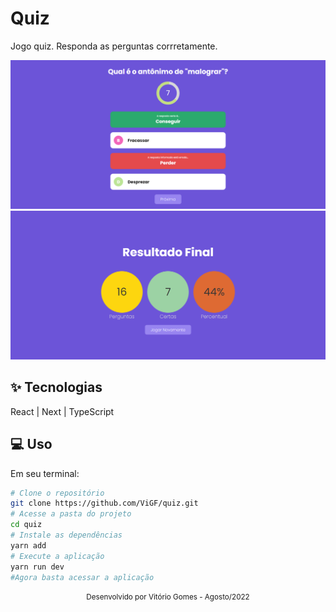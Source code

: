 # Quiz
Jogo quiz. Responda as perguntas corrretamente.

![cover](public/pergunta.png)
![cover](public/resultado.png)

## ✨ Tecnologias
React | Next | TypeScript

## 💻 Uso
Em seu terminal:
```bash
# Clone o repositório
git clone https://github.com/ViGF/quiz.git
# Acesse a pasta do projeto
cd quiz
# Instale as dependências
yarn add
# Execute a aplicação
yarn run dev
#Agora basta acessar a aplicação
```

<div align="center">
  <small>Desenvolvido por Vitório Gomes - Agosto/2022</small>  
</div>